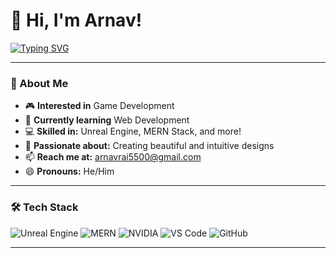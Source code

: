 # 👋 Hi, I'm Arnav!

[![Typing SVG](https://readme-typing-svg.herokuapp.com?color=F7AB0A&lines=Game+Developer+|+Web+Developer+|+Technology+Enthusiast)](https://git.io/typing-svg)

---

### 👀 About Me
- 🎮 **Interested in** Game Development
- 🌱 **Currently learning** Web Development
- 💻 **Skilled in:** Unreal Engine, MERN Stack, and more!
- 🎨 **Passionate about:** Creating beautiful and intuitive designs
- 📫 **Reach me at:** [arnavrai5500@gmail.com](mailto:arnavrai5500@gmail.com)
- 😄 **Pronouns:** He/Him

---

### 🛠️ Tech Stack
![Unreal Engine](https://img.shields.io/badge/Unreal%20Engine-313131?style=for-the-badge&logo=unreal-engine&logoColor=white)
![MERN](https://img.shields.io/badge/MERN-333?style=for-the-badge&logo=mongodb&logoColor=green)
![NVIDIA](https://img.shields.io/badge/NVIDIA-76B900?style=for-the-badge&logo=nvidia&logoColor=white)
![VS Code](https://img.shields.io/badge/VS%20Code-007ACC?style=for-the-badge&logo=visual-studio-code&logoColor=white)
![GitHub](https://img.shields.io/badge/GitHub-181717?style=for-the-badge&logo=github&logoColor=white)

---

<!---
arnavrai2002/arnavrai2002 is a ✨ special ✨ repository because its `README.md` (this file) appears on your GitHub profile.
You can click the Preview link to take a look at your changes.
--->
